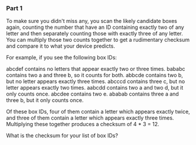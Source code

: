 ### Part 1

To make sure you didn't miss any, you scan the likely candidate boxes again, counting the number that have an ID containing exactly two of any letter and then separately counting those with exactly three of any letter. You can multiply those two counts together to get a rudimentary checksum and compare it to what your device predicts.

For example, if you see the following box IDs:

abcdef contains no letters that appear exactly two or three times.
bababc contains two a and three b, so it counts for both.
abbcde contains two b, but no letter appears exactly three times.
abcccd contains three c, but no letter appears exactly two times.
aabcdd contains two a and two d, but it only counts once.
abcdee contains two e.
ababab contains three a and three b, but it only counts once.

Of these box IDs, four of them contain a letter which appears exactly twice, and three of them contain a letter which appears exactly three times. Multiplying these together produces a checksum of 4 \* 3 = 12.

What is the checksum for your list of box IDs?
